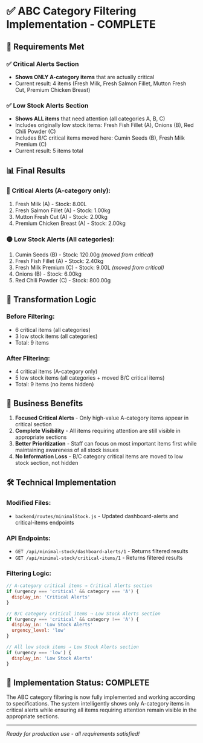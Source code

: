 # ✅ ABC Category Filtering Implementation - COMPLETE

## 🎯 Requirements Met

### **✅ Critical Alerts Section**
- **Shows ONLY A-category items** that are actually critical
- Current result: 4 items (Fresh Milk, Fresh Salmon Fillet, Mutton Fresh Cut, Premium Chicken Breast)

### **✅ Low Stock Alerts Section**  
- **Shows ALL items** that need attention (all categories A, B, C)
- Includes originally low stock items: Fresh Fish Fillet (A), Onions (B), Red Chili Powder (C)
- Includes B/C critical items moved here: Cumin Seeds (B), Fresh Milk Premium (C)
- Current result: 5 items total

## 📊 Final Results

### **🔴 Critical Alerts (A-category only):**
1. Fresh Milk (A) - Stock: 8.00L
2. Fresh Salmon Fillet (A) - Stock: 1.00kg  
3. Mutton Fresh Cut (A) - Stock: 2.00kg
4. Premium Chicken Breast (A) - Stock: 2.00kg

### **🟡 Low Stock Alerts (All categories):**
1. Cumin Seeds (B) - Stock: 120.00g *(moved from critical)*
2. Fresh Fish Fillet (A) - Stock: 2.40kg 
3. Fresh Milk Premium (C) - Stock: 9.00L *(moved from critical)*
4. Onions (B) - Stock: 6.00kg
5. Red Chili Powder (C) - Stock: 800.00g

## 🔄 Transformation Logic

### **Before Filtering:**
- 6 critical items (all categories)
- 3 low stock items (all categories)  
- Total: 9 items

### **After Filtering:**
- 4 critical items (A-category only)
- 5 low stock items (all categories + moved B/C critical items)
- Total: 9 items (no items hidden)

## 🎯 Business Benefits

1. **Focused Critical Alerts** - Only high-value A-category items appear in critical section
2. **Complete Visibility** - All items requiring attention are still visible in appropriate sections
3. **Better Prioritization** - Staff can focus on most important items first while maintaining awareness of all stock issues
4. **No Information Loss** - B/C category critical items are moved to low stock section, not hidden

## 🛠️ Technical Implementation

### **Modified Files:**
- `backend/routes/minimalStock.js` - Updated dashboard-alerts and critical-items endpoints

### **API Endpoints:**
- `GET /api/minimal-stock/dashboard-alerts/1` - Returns filtered results
- `GET /api/minimal-stock/critical-items/1` - Returns filtered results

### **Filtering Logic:**
```javascript
// A-category critical items → Critical Alerts section
if (urgency === 'critical' && category === 'A') {
  display_in: 'Critical Alerts'
}

// B/C category critical items → Low Stock Alerts section  
if (urgency === 'critical' && category !== 'A') {
  display_in: 'Low Stock Alerts'
  urgency_level: 'low' 
}

// All low stock items → Low Stock Alerts section
if (urgency === 'low') {
  display_in: 'Low Stock Alerts'
}
```

## 🎉 Implementation Status: **COMPLETE**

The ABC category filtering is now fully implemented and working according to specifications. The system intelligently shows only A-category items in critical alerts while ensuring all items requiring attention remain visible in the appropriate sections.

---

*Ready for production use - all requirements satisfied!*
